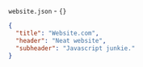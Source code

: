 `website.json` - `{}`
```json
{
  "title": "Website.com",
  "header": "Neat website",
  "subheader": "Javascript junkie."
}
```